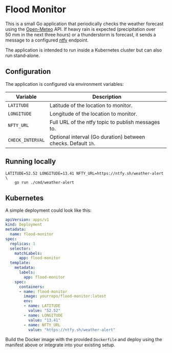 # Flood Monitor

This is a small Go application that periodically checks the weather forecast
using the [Open-Meteo](https://open-meteo.com/) API. If heavy rain is expected
(precipitation over 50&nbsp;mm in the next three hours) or a thunderstorm is
forecast, it sends a message to a configured [ntfy](https://ntfy.sh/) endpoint.

The application is intended to run inside a Kubernetes cluster but can also run
stand‑alone.

## Configuration

The application is configured via environment variables:

| Variable        | Description                                              |
|-----------------|----------------------------------------------------------|
| `LATITUDE`      | Latitude of the location to monitor.                     |
| `LONGITUDE`     | Longitude of the location to monitor.                    |
| `NFTY_URL`      | Full URL of the ntfy topic to publish messages to.       |
| `CHECK_INTERVAL`| Optional interval (Go duration) between checks. Default `1h`. |

## Running locally

```
LATITUDE=52.52 LONGITUDE=13.41 NFTY_URL=https://ntfy.sh/weather-alert \
    go run ./cmd/weather-alert
```

## Kubernetes

A simple deployment could look like this:

```yaml
apiVersion: apps/v1
kind: Deployment
metadata:
  name: flood-monitor
spec:
  replicas: 1
  selector:
    matchLabels:
      app: flood-monitor
  template:
    metadata:
      labels:
        app: flood-monitor
    spec:
      containers:
      - name: flood-monitor
        image: yourrepo/flood-monitor:latest
        env:
        - name: LATITUDE
          value: "52.52"
        - name: LONGITUDE
          value: "13.41"
        - name: NFTY_URL
          value: "https://ntfy.sh/weather-alert"
```

Build the Docker image with the provided `Dockerfile` and deploy using the
manifest above or integrate into your existing setup.
